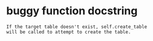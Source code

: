 # buggy function docstring

```text
If the target table doesn't exist, self.create_table
will be called to attempt to create the table.
```
